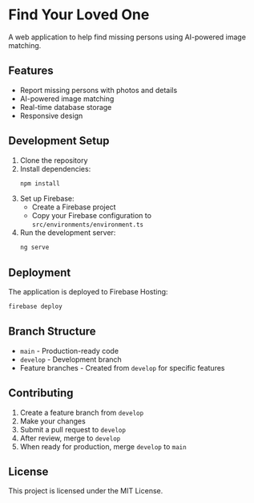 # Find Your Loved One

A web application to help find missing persons using AI-powered image matching.

## Features

- Report missing persons with photos and details
- AI-powered image matching
- Real-time database storage
- Responsive design

## Development Setup

1. Clone the repository
2. Install dependencies:
   ```bash
   npm install
   ```
3. Set up Firebase:
   - Create a Firebase project
   - Copy your Firebase configuration to `src/environments/environment.ts`
4. Run the development server:
   ```bash
   ng serve
   ```

## Deployment

The application is deployed to Firebase Hosting:
```bash
firebase deploy
```

## Branch Structure

- `main` - Production-ready code
- `develop` - Development branch
- Feature branches - Created from `develop` for specific features

## Contributing

1. Create a feature branch from `develop`
2. Make your changes
3. Submit a pull request to `develop`
4. After review, merge to `develop`
5. When ready for production, merge `develop` to `main`

## License

This project is licensed under the MIT License.
